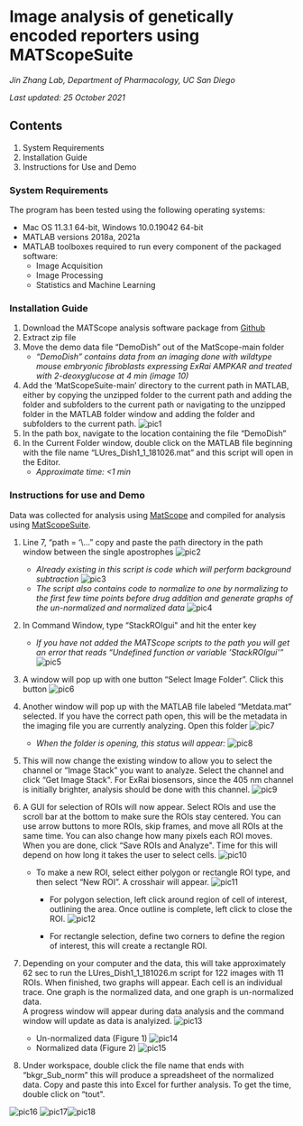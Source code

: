 
# Image analysis of genetically encoded reporters using MATScopeSuite

*Jin Zhang Lab, Department of Pharmacology, UC San Diego*

*Last updated: 25 October 2021*
 
## Contents
1.	System Requirements
2.	Installation Guide
3.	Instructions for Use and Demo

### System Requirements
The program has been tested using the following operating systems:
- Mac OS 11.3.1 64-bit, Windows 10.0.19042 64-bit
- MATLAB versions 2018a, 2021a
- MATLAB toolboxes required to run every component of the packaged software:
  - Image Acquisition
  - Image Processing
  - Statistics and Machine Learning
### Installation Guide
1.	Download the MATScope analysis software package from [Github](https://github.com/jinzhanglab-ucsd/MatScopeSuite)
2.	Extract zip file
3.	Move the demo data file “DemoDish” out of the MatScope-main folder
    - *“DemoDish” contains data from an imaging done with wildtype mouse embryonic fibroblasts expressing ExRai AMPKAR and treated with 2-deoxyglucose at 4 min (image 10)*
4.	Add the ‘MatScopeSuite-main’ directory to the current path in MATLAB, either by copying the unzipped folder to the current path and adding the folder and subfolders to the current path or navigating to the unzipped folder in the MATLAB folder window and adding the folder and subfolders to the current path.
![pic1](./screenshot/Picture1.png)
5.	In the path box, navigate to the location containing the file “DemoDish”
6.	In the Current Folder window, double click on the MATLAB file beginning with the file name “LUres_Dish1_1_181026.mat” and this script will open in the Editor.
    - *Approximate time: <1 min*
### Instructions for use and Demo
Data was collected for analysis using [MatScope](https://github.com/buffavaholic/MATscope/wiki/Setup) and compiled for analysis using [MatScopeSuite](https://github.com/jinzhanglab-ucsd/MatScopeSuite).
1.	Line 7, “path = ‘\…” copy and paste the path directory in the path window between the single apostrophes 
![pic2](./screenshot/Picture2.png)
    - *Already existing in this script is code which will perform background subtraction*
 ![pic3](./screenshot/Picture3.png)
    - *The script also contains code to normalize to one by normalizing to the first few time points before drug addition and generate graphs of the un-normalized and normalized data*
 ![pic4](./screenshot/Picture4.png)
2.	In Command Window, type “StackROIgui" and hit the enter key
    - *If you have not added the MATScope scripts to the path you will get an error that reads “Undefined function or variable ’StackROIgui'”*
 ![pic5](./screenshot/Picture5.png)
3.	A window will pop up with one button “Select Image Folder”. Click this button
 ![pic6](./screenshot/Picture6.png)
4.	Another window will pop up with the MATLAB file labeled “Metdata.mat” selected. If you have the correct path open, this will be the metadata in the imaging file you are currently analyzing. Open this folder
 ![pic7](./screenshot/Picture7.png)
    - *When the folder is opening, this status will appear:*
 ![pic8](./screenshot/Picture8.png)
 
5.	This will now change the existing window to allow you to select the channel or “Image Stack” you want to analyze. Select the channel and click “Get Image Stack". For ExRai biosensors, since the 405 nm channel is initially brighter, analysis should be done with this channel.
 ![pic9](./screenshot/Picture9.png)
6.	A GUI for selection of ROIs will now appear. Select ROIs and use the scroll bar at the bottom to make sure the ROIs stay centered. You can use arrow buttons to more ROIs, skip frames, and move all ROIs at the same time. You can also change how many pixels each ROI moves. When you are done, click “Save ROIs and Analyze". Time for this will depend on how long it takes the user to select cells.
 ![pic10](./screenshot/Picture10.png)
    - To make a new ROI, select either polygon or rectangle ROI type, and then select “New ROI”. A crosshair will appear. 
![pic11](./screenshot/Picture11.png)

      - For polygon selection, left click around region of cell of interest, outlining the area. Once outline is complete, left click to close the ROI.
![pic12](./screenshot/Picture12.png)

      - For rectangle selection, define two corners to define the region of interest, this will create a rectangle ROI.
7.	Depending on your computer and the data, this will take approximately 62 sec to run the LUres_Dish1_1_181026.m script for 122 images with 11 ROIs. When finished, two graphs will appear. Each cell is an individual trace. One graph is the normalized data, and one graph is un-normalized data.  
A progress window will appear during data analysis and the command window will update as data is analyized.
![pic13](./screenshot/Picture13.png)
 
    - Un-normalized data (Figure 1)
 ![pic14](./screenshot/Picture14.png)
    - Normalized data (Figure 2)
 ![pic15](./screenshot/Picture15.png)
8.	Under workspace, double click the file name that ends with “bkgr_Sub_norm” this will produce a spreadsheet of the normalized data. Copy and paste this into Excel for further analysis. To get the time, double click on “tout".

![pic16](./screenshot/Picture16.png)
![pic17](./screenshot/Picture17.png)![pic18](./screenshot/Picture18.png)
 

  


